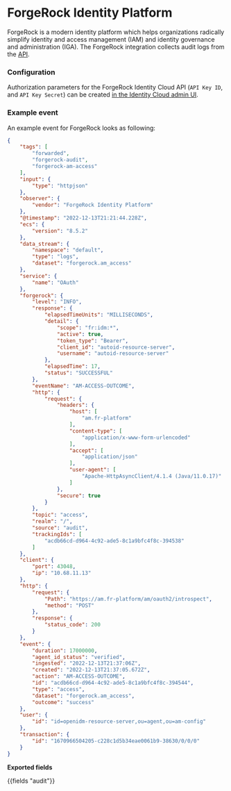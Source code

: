 # ForgeRock Identity Platform

ForgeRock is a modern identity platform which helps organizations radically simplify identity and access management (IAM) and identity governance and administration (IGA). The ForgeRock integration collects audit logs from the [API](https://backstage.forgerock.com/knowledge/kb/article/a37739488).

### Configuration

Authorization parameters for the ForgeRock Identity Cloud API (`API Key ID`, and `API Key Secret`) can be created [in the Identity Cloud admin UI](https://backstage.forgerock.com/docs/idcloud/latest/developer-docs/authenticate-to-rest-api-with-api-key-and-secret.html#get_an_api_key_and_secret). 

### Example event

An example event for ForgeRock looks as following:

```json
{
	"tags": [
		"forwarded",
		"forgerock-audit",
		"forgerock-am-access"
	],
	"input": {
		"type": "httpjson"
	},
	"observer": {
		"vendor": "ForgeRock Identity Platform"
	},
	"@timestamp": "2022-12-13T21:21:44.228Z",
	"ecs": {
		"version": "8.5.2"
	},
	"data_stream": {
		"namespace": "default",
		"type": "logs",
		"dataset": "forgerock.am_access"
	},
	"service": {
		"name": "OAuth"
	},
	"forgerock": {
		"level": "INFO",
		"response": {
			"elapsedTimeUnits": "MILLISECONDS",
			"detail": {
				"scope": "fr:idm:*",
				"active": true,
				"token_type": "Bearer",
				"client_id": "autoid-resource-server",
				"username": "autoid-resource-server"
			},
			"elapsedTime": 17,
			"status": "SUCCESSFUL"
		},
		"eventName": "AM-ACCESS-OUTCOME",
		"http": {
			"request": {
				"headers": {
					"host": [
						"am.fr-platform"
					],
					"content-type": [
						"application/x-www-form-urlencoded"
					],
					"accept": [
						"application/json"
					],
					"user-agent": [
						"Apache-HttpAsyncClient/4.1.4 (Java/11.0.17)"
					]
				},
				"secure": true
			}
		},
		"topic": "access",
		"realm": "/",
		"source": "audit",
		"trackingIds": [
			"acdb66cd-d964-4c92-ade5-8c1a9bfc4f8c-394538"
		]
	},
	"client": {
		"port": 43048,
		"ip": "10.68.11.13"
	},
	"http": {
		"request": {
			"Path": "https://am.fr-platform/am/oauth2/introspect",
			"method": "POST"
		},
		"response": {
			"status_code": 200
		}
	},
	"event": {
		"duration": 17000000,
		"agent_id_status": "verified",
		"ingested": "2022-12-13T21:37:06Z",
		"created": "2022-12-13T21:37:05.672Z",
		"action": "AM-ACCESS-OUTCOME",
		"id": "acdb66cd-d964-4c92-ade5-8c1a9bfc4f8c-394544",
		"type": "access",
		"dataset": "forgerock.am_access",
		"outcome": "success"
	},
	"user": {
		"id": "id=openidm-resource-server,ou=agent,ou=am-config"
	},
	"transaction": {
		"id": "1670966504205-c228c1d5b34eae0061b9-38630/0/0/0"
	}
}
```

**Exported fields**

{{fields "audit"}}